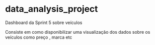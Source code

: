 # data_analysis_project
Dashboard da Sprint 5 sobre veículos

Consiste em como disponibilizar uma visualização dos dados sobre os veículos como preço , marca etc
